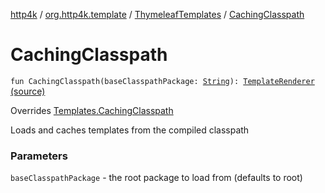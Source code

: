[http4k](../../index.md) / [org.http4k.template](../index.md) / [ThymeleafTemplates](index.md) / [CachingClasspath](./-caching-classpath.md)

# CachingClasspath

`fun CachingClasspath(baseClasspathPackage: `[`String`](https://kotlinlang.org/api/latest/jvm/stdlib/kotlin/-string/index.html)`): `[`TemplateRenderer`](../-template-renderer.md) [(source)](https://github.com/http4k/http4k/blob/master/http4k-template-thymeleaf/src/main/kotlin/org/http4k/template/ThymeleafTemplates.kt#L14)

Overrides [Templates.CachingClasspath](../-templates/-caching-classpath.md)

Loads and caches templates from the compiled classpath

### Parameters

`baseClasspathPackage` - the root package to load from (defaults to root)